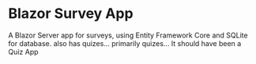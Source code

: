 # Blazor Survey App

A Blazor Server app for surveys, using Entity Framework Core and SQLite for database.
also has quizes...
primarily quizes...
It should have been a Quiz App
